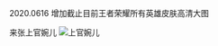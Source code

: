 2020.0616 增加截止目前王者荣耀所有英雄皮肤高清大图

来张上官婉儿
![上官婉儿](https://cdn.jsdelivr.net/gh/removeif/cdn/wzry/skin/%E4%B8%8A%E5%AE%98%E5%A9%89%E5%84%BF-4.jpg)
